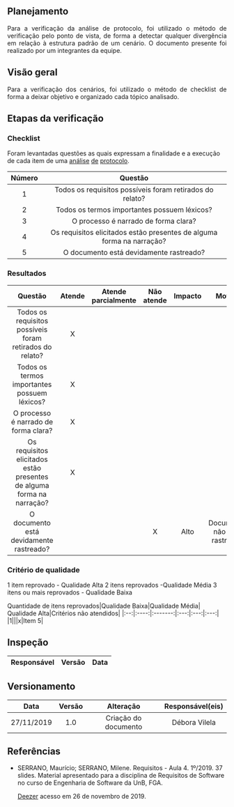 ## Planejamento
<p align="justify">Para a verificação da análise de protocolo, foi utilizado o método de verificação pelo ponto de vista, de forma a detectar qualquer divergência em relação à estrutura padrão de um cenário. O documento presente foi realizado por um integrantes da equipe.</p>

## Visão geral
<p align="justify">Para a verificação dos cenários, foi utilizado o método de checklist de forma a deixar objetivo e organizado cada tópico analisado.</p>


## Etapas da verificação

### Checklist

Foram levantadas questões as quais expressam a finalidade e a execução de cada item de uma [análise]() [de]() [protocolo](https://requisitos-de-software.github.io/2019.2-Shazam/elicitacao/analise_protocolo/).

|Número|Questão|
|:---:|:---:|
|1|Todos os requisitos possíveis foram retirados do relato?|
|2|Todos os termos importantes possuem léxicos?|
|3|O processo é narrado de forma clara?|
|4|Os requisitos elicitados estão presentes de alguma forma na narração?|
|5|O documento está devidamente rastreado?|

### Resultados

|Questão|Atende|Atende parcialmente|Não atende|Impacto|Motivo|
|:---:|:---:|:---:|:---:|:---:|:---:| 
|Todos os requisitos possíveis foram retirados do relato?|X|||||
|Todos os termos importantes possuem léxicos?|X|||||
|O processo é narrado de forma clara?|X|||||
|Os requisitos elicitados estão presentes de alguma forma na narração?|X|||||
|O documento está devidamente rastreado?|||X|Alto|Documento não está rastreado|

### Critério de qualidade

1 item reprovado - Qualidade Alta
2 itens reprovados -Qualidade Média
3 itens ou mais reprovados - Qualidade Baixa

Quantidade de itens reprovados|Qualidade Baixa|Qualidade Média| Qualidade Alta|Critérios não atendidos|
|:--:|:----:|:-------:|:---:|:---:|:---:|
|1|||x|Item 5|

## Inspeção

|Responsável|Versão|Data|
|:--:|:----:|:---:|

## Versionamento

|Data|Versão|Alteração|Responsável(eis)|
|:--:|:----:|:-------:|:---:|
|27/11/2019|1.0|Criação do documento|Débora Vilela| 


## Referências

* SERRANO, Maurício; SERRANO, Milene. Requisitos - Aula 4. 1º/2019. 37 slides. Material apresentado para a disciplina de Requisitos de Software no curso de Engenharia de Software da UnB, FGA.

    [Deezer](https://requisitos-de-software.github.io/2019.2-Deezer/analise/verificacoes/vv02/) acesso em 26 de novembro de 2019.
